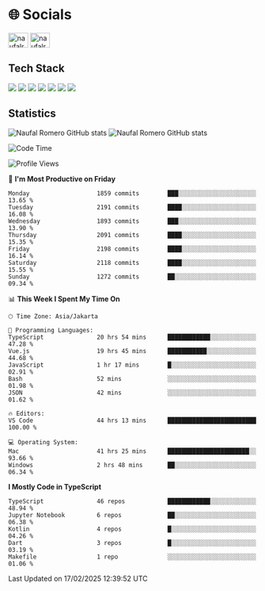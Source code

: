 <h1 align="">🌐 Socials</h1>
<p align="left">
<a href="https://linkedin.com/in/naufal-romero-putra-pratama-9ab816177/" target="blank"><img align="center" src="https://raw.githubusercontent.com/rahuldkjain/github-profile-readme-generator/master/src/images/icons/Social/linked-in-alt.svg" alt="naufalromero" height="30" width="40" /></a>
<a href="https://instagram.com/naufalromero" target="blank"><img align="center" src="https://raw.githubusercontent.com/rahuldkjain/github-profile-readme-generator/master/src/images/icons/Social/instagram.svg" alt="naufalromero" height="30" width="40" /></a>
</p>


<h2 align="">Tech Stack</h2>
<div align="">
  <img src="https://img.shields.io/badge/next.js-000000?style=for-the-badge&logo=nextdotjs&logoColor=white"/>
 <img src="https://img.shields.io/badge/typescript-%23007ACC.svg?style=for-the-badge&logo=typescript&logoColor=white"/>
 <img src="https://img.shields.io/badge/react-%2320232a.svg?style=for-the-badge&logo=react&logoColor=%2361DAFB"/>
 <img src="https://img.shields.io/badge/tailwindcss-%2338B2AC.svg?style=for-the-badge&logo=tailwind-css&logoColor=white"/>
 <img src="https://img.shields.io/badge/Prisma-3982CE?style=for-the-badge&logo=Prisma&logoColor=white"/>
 <img src="https://img.shields.io/badge/javascript-%23323330.svg?style=for-the-badge&logo=javascript&logoColor=%23F7DF1E"/>
 <img src="https://img.shields.io/badge/java-%23ED8B00.svg?style=for-the-badge&logo=openjdk&logoColor=white"/>
</div>


<h2 align="">Statistics</h2>
<div align="">
<img src="https://github-readme-stats-xi-nine-74.vercel.app/api?username=romves&show_icons=true&theme=tokyonight&include_all_commits=true&count_private=true" alt="Naufal Romero GitHub stats"/>
<img src="https://github-readme-stats-xi-nine-74.vercel.app/api/top-langs/?username=romves&theme=tokyonight&hide_border=false&include_all_commits=true&count_private=true&layout=compact" alt="Naufal Romero GitHub stats"/>
</div>

<!--START_SECTION:waka-->
![Code Time](http://img.shields.io/badge/Code%20Time-2%2C055%20hrs%2052%20mins-blue)

![Profile Views](http://img.shields.io/badge/Profile%20Views-0-blue)

📅 **I'm Most Productive on Friday** 

```text
Monday                   1859 commits        ███░░░░░░░░░░░░░░░░░░░░░░   13.65 % 
Tuesday                  2191 commits        ████░░░░░░░░░░░░░░░░░░░░░   16.08 % 
Wednesday                1893 commits        ███░░░░░░░░░░░░░░░░░░░░░░   13.90 % 
Thursday                 2091 commits        ████░░░░░░░░░░░░░░░░░░░░░   15.35 % 
Friday                   2198 commits        ████░░░░░░░░░░░░░░░░░░░░░   16.14 % 
Saturday                 2118 commits        ████░░░░░░░░░░░░░░░░░░░░░   15.55 % 
Sunday                   1272 commits        ██░░░░░░░░░░░░░░░░░░░░░░░   09.34 % 
```


📊 **This Week I Spent My Time On** 

```text
🕑︎ Time Zone: Asia/Jakarta

💬 Programming Languages: 
TypeScript               20 hrs 54 mins      ████████████░░░░░░░░░░░░░   47.28 % 
Vue.js                   19 hrs 45 mins      ███████████░░░░░░░░░░░░░░   44.68 % 
JavaScript               1 hr 17 mins        █░░░░░░░░░░░░░░░░░░░░░░░░   02.91 % 
Bash                     52 mins             ░░░░░░░░░░░░░░░░░░░░░░░░░   01.98 % 
JSON                     42 mins             ░░░░░░░░░░░░░░░░░░░░░░░░░   01.62 % 

🔥 Editors: 
VS Code                  44 hrs 13 mins      █████████████████████████   100.00 % 

💻 Operating System: 
Mac                      41 hrs 25 mins      ███████████████████████░░   93.66 % 
Windows                  2 hrs 48 mins       ██░░░░░░░░░░░░░░░░░░░░░░░   06.34 % 
```

**I Mostly Code in TypeScript** 

```text
TypeScript               46 repos            ████████████░░░░░░░░░░░░░   48.94 % 
Jupyter Notebook         6 repos             ██░░░░░░░░░░░░░░░░░░░░░░░   06.38 % 
Kotlin                   4 repos             █░░░░░░░░░░░░░░░░░░░░░░░░   04.26 % 
Dart                     3 repos             █░░░░░░░░░░░░░░░░░░░░░░░░   03.19 % 
Makefile                 1 repo              ░░░░░░░░░░░░░░░░░░░░░░░░░   01.06 % 
```




 Last Updated on 17/02/2025 12:39:52 UTC
<!--END_SECTION:waka-->

